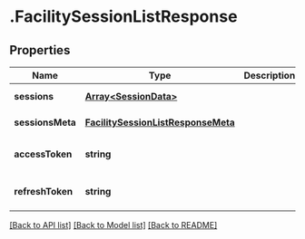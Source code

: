 # .FacilitySessionListResponse

## Properties

Name | Type | Description | Notes
------------ | ------------- | ------------- | -------------
**sessions** | [**Array&lt;SessionData&gt;**](SessionData.md) |  | [default to undefined]
**sessionsMeta** | [**FacilitySessionListResponseMeta**](FacilitySessionListResponseMeta.md) |  | [default to undefined]
**accessToken** | **string** |  | [optional] [default to undefined]
**refreshToken** | **string** |  | [optional] [default to undefined]


[[Back to API list]](../README.md#documentation-for-api-endpoints) [[Back to Model list]](../README.md#documentation-for-models) [[Back to README]](../README.md)
